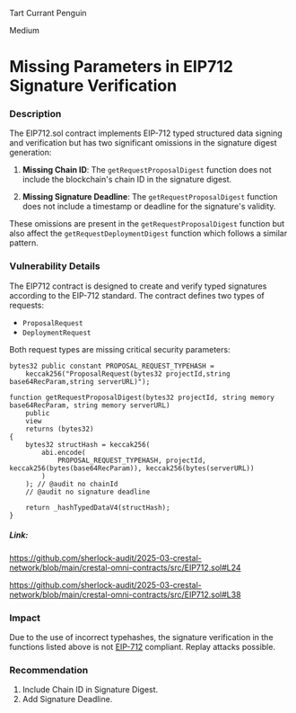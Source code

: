 Tart Currant Penguin

Medium

# Missing Parameters in EIP712 Signature Verification

### Description
The EIP712.sol contract implements EIP-712 typed structured data signing and verification but has two significant omissions in the signature digest generation:

1. **Missing Chain ID**: The `getRequestProposalDigest` function does not include the blockchain's chain ID in the signature digest. 

2. **Missing Signature Deadline**: The `getRequestProposalDigest` function does not include a timestamp or deadline for the signature's validity.

These omissions are present in the `getRequestProposalDigest` function but also affect the `getRequestDeploymentDigest` function which follows a similar pattern.

### Vulnerability Details
The EIP712 contract is designed to create and verify typed signatures according to the EIP-712 standard. The contract defines two types of requests:
- `ProposalRequest`
- `DeploymentRequest`

Both request types are missing critical security parameters:

```solidity
bytes32 public constant PROPOSAL_REQUEST_TYPEHASH =
    keccak256("ProposalRequest(bytes32 projectId,string base64RecParam,string serverURL)");
```

```solidity
function getRequestProposalDigest(bytes32 projectId, string memory base64RecParam, string memory serverURL)
    public
    view
    returns (bytes32)
{
    bytes32 structHash = keccak256(
        abi.encode(
            PROPOSAL_REQUEST_TYPEHASH, projectId, keccak256(bytes(base64RecParam)), keccak256(bytes(serverURL))
        )
    ); // @audit no chainId
    // @audit no signature deadline

    return _hashTypedDataV4(structHash);
}
```
##### Link: 
https://github.com/sherlock-audit/2025-03-crestal-network/blob/main/crestal-omni-contracts/src/EIP712.sol#L24

https://github.com/sherlock-audit/2025-03-crestal-network/blob/main/crestal-omni-contracts/src/EIP712.sol#L38

### Impact
Due to the use of incorrect typehashes, the signature verification in the functions listed above is not [EIP-712](https://eips.ethereum.org/EIPS/eip-712) compliant.
Replay attacks possible. 

### Recommendation
1. Include Chain ID in Signature Digest.
2. Add Signature Deadline.
  